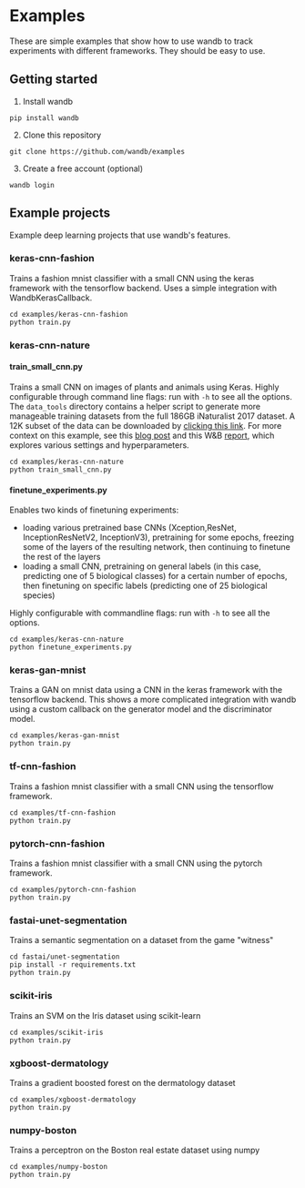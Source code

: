 # Examples

These are simple examples that show how to use wandb to track experiments with different frameworks.  They should be easy to use.

## Getting started

1. Install wandb

```
pip install wandb
```

2. Clone this repository

```
git clone https://github.com/wandb/examples
```

3. Create a free account (optional)

```
wandb login
```

## Example projects

Example deep learning projects that use wandb's features.

### keras-cnn-fashion

Trains a fashion mnist classifier with a small CNN using the keras framework with the tensorflow backend.  Uses a simple integration with WandbKerasCallback.

```
cd examples/keras-cnn-fashion
python train.py
```

### keras-cnn-nature

#### train_small_cnn.py

Trains a small CNN on images of plants and animals using Keras. Highly configurable through command line flags: run with ``-h`` to see all the options. 
The ``data_tools`` directory contains a helper script to generate more manageable training datasets from the full 186GB iNaturalist 2017 dataset. A 12K subset of the data can be downloaded by [clicking this link](https://storage.googleapis.com/wandb_datasets/nature_12K.zip). For more context on this example, see this [blog post](https://www.wandb.com/blog/better-paths-through-idea-space) and this W&B [report](https://app.wandb.ai/stacey/keras_finetune/reports?view=stacey%2FiNaturalist), which explores various settings and hyperparameters. 

```
cd examples/keras-cnn-nature
python train_small_cnn.py
```

#### finetune_experiments.py
 
 Enables two kinds of finetuning experiments:
 * loading various pretrained base CNNs (Xception,ResNet, InceptionResNetV2, InceptionV3), pretraining for some epochs, freezing some of the layers of the resulting network, then continuing to finetune the rest of the layers 
 * loading a small CNN, pretraining on general labels (in this case, predicting one of 5 biological classes) for a certain number of epochs, then finetuning on specific labels (predicting one of 25 biological species)

 Highly configurable with commandline flags: run with ``-h`` to see all the options. 
```
cd examples/keras-cnn-nature
python finetune_experiments.py
``` 

### keras-gan-mnist

Trains a GAN on mnist data using a CNN in the keras framework with the tensorflow backend.  This shows a more complicated integration with wandb using a custom callback on the generator model and the discriminator model.

```
cd examples/keras-gan-mnist
python train.py
```

### tf-cnn-fashion

Trains a fashion mnist classifier with a small CNN using the tensorflow framework.

```
cd examples/tf-cnn-fashion
python train.py
```

### pytorch-cnn-fashion

Trains a fashion mnist classifier with a small CNN using the pytorch framework.

```
cd examples/pytorch-cnn-fashion
python train.py
```

### fastai-unet-segmentation

Trains a semantic segmentation on a dataset from the game "witness"
```
cd fastai/unet-segmentation
pip install -r requirements.txt
python train.py
```

### scikit-iris

Trains an SVM on the Iris dataset using scikit-learn

```
cd examples/scikit-iris
python train.py
```

### xgboost-dermatology

Trains a gradient boosted forest on the dermatology dataset

```
cd examples/xgboost-dermatology
python train.py
```

### numpy-boston

Trains a perceptron on the Boston real estate dataset using numpy

```
cd examples/numpy-boston
python train.py
```
